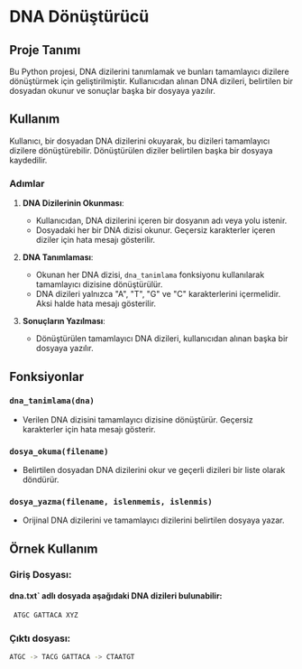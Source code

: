 # DNA Dönüştürücü

## Proje Tanımı
Bu Python projesi, DNA dizilerini tanımlamak ve bunları tamamlayıcı dizilere dönüştürmek için geliştirilmiştir. Kullanıcıdan alınan DNA dizileri, belirtilen bir dosyadan okunur ve sonuçlar başka bir dosyaya yazılır.

## Kullanım
Kullanıcı, bir dosyadan DNA dizilerini okuyarak, bu dizileri tamamlayıcı dizilere dönüştürebilir. Dönüştürülen diziler belirtilen başka bir dosyaya kaydedilir.

### Adımlar

1. **DNA Dizilerinin Okunması**:
   - Kullanıcıdan, DNA dizilerini içeren bir dosyanın adı veya yolu istenir.
   - Dosyadaki her bir DNA dizisi okunur. Geçersiz karakterler içeren diziler için hata mesajı gösterilir.

2. **DNA Tanımlaması**:
   - Okunan her DNA dizisi, `dna_tanimlama` fonksiyonu kullanılarak tamamlayıcı dizisine dönüştürülür. 
   - DNA dizileri yalnızca "A", "T", "G" ve "C" karakterlerini içermelidir. Aksi halde hata mesajı gösterilir.

3. **Sonuçların Yazılması**:
   - Dönüştürülen tamamlayıcı DNA dizileri, kullanıcıdan alınan başka bir dosyaya yazılır.

## Fonksiyonlar

### `dna_tanimlama(dna)`
- Verilen DNA dizisini tamamlayıcı dizisine dönüştürür. Geçersiz karakterler için hata mesajı gösterir.

### `dosya_okuma(filename)`
- Belirtilen dosyadan DNA dizilerini okur ve geçerli dizileri bir liste olarak döndürür.

### `dosya_yazma(filename, islenmemis, islenmis)`
- Orijinal DNA dizilerini ve tamamlayıcı dizilerini belirtilen dosyaya yazar.

## Örnek Kullanım

### Giriş Dosyası:
#### dna.txt` adlı dosyada aşağıdaki DNA dizileri bulunabilir:
```bash
 ATGC GATTACA XYZ
```

### Çıktı dosyası:
```bash
ATGC -> TACG GATTACA -> CTAATGT
```
